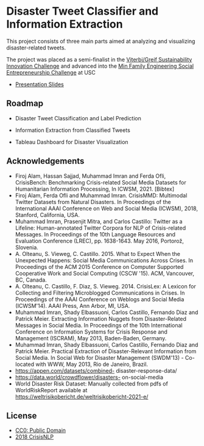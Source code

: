 
# Disaster Tweet Classifier and Information Extraction

This project consists of three main parts aimed at analyzing and visualizing disaster-related tweets. 

The project was placed as a semi-finalist in the [Viterbi/Greif Sustainability Innovation Challenge](https://www.worldlabs.org/opportunity/viterbi-greif-innovation-challenge) and advanced into the [Min Family Engineering Social Entrepreneurship Challenge](https://viterbiundergrad.usc.edu/min/) at USC

- [Presentation Slides](https://www.canva.com/design/DAFx6kBuLVg/V974rHGQjIrYcxGuBh5vGA/view?utm_content=DAFx6kBuLVg&utm_campaign=designshare&utm_medium=link&utm_source=editor)

## Roadmap

- Disaster Tweet Classification and Label Prediction

- Information Extraction from Classified Tweets

- Tableau Dashboard for Disaster Visualization

## Acknowledgements

 - Firoj Alam, Hassan Sajjad, Muhammad Imran and Ferda Ofli, CrisisBench: Benchmarking Crisis-related Social Media Datasets for Humanitarian Information Processing, In ICWSM, 2021. [Bibtex]
 - Firoj Alam, Ferda Ofli and Muhammad Imran. CrisisMMD: Multimodal Twitter Datasets from Natural Disasters. In Proceedings of the International AAAI Conference on Web and Social Media (ICWSM), 2018, Stanford, California, USA.
 - Muhammad Imran, Prasenjit Mitra, and Carlos Castillo: Twitter as a Lifeline: Human-annotated Twitter Corpora for NLP of Crisis-related Messages. In Proceedings of the 10th Language Resources and Evaluation Conference (LREC), pp. 1638-1643. May 2016, Portorož, Slovenia.
 - A. Olteanu, S. Vieweg, C. Castillo. 2015. What to Expect When the Unexpected Happens: Social Media Communications Across Crises. In Proceedings of the ACM 2015 Conference on Computer Supported Cooperative Work and Social Computing (CSCW '15). ACM, Vancouver, BC, Canada.
 - A. Olteanu, C. Castillo, F. Diaz, S. Vieweg. 2014. CrisisLex: A Lexicon for Collecting and Filtering Microblogged Communications in Crises. In Proceedings of the AAAI Conference on Weblogs and Social Media (ICWSM'14). AAAI Press, Ann Arbor, MI, USA.
 - Muhammad Imran, Shady Elbassuoni, Carlos Castillo, Fernando Diaz and Patrick Meier. Extracting Information Nuggets from Disaster-Related Messages in Social Media. In Proceedings of the 10th International Conference on Information Systems for Crisis Response and Management (ISCRAM), May 2013, Baden-Baden, Germany.
 - Muhammad Imran, Shady Elbassuoni, Carlos Castillo, Fernando Diaz and Patrick Meier. Practical Extraction of Disaster-Relevant Information from Social Media. In Social Web for Disaster Management (SWDM'13) - Co-located with WWW, May 2013, Rio de Janeiro, Brazil.
 - https://appen.com/datasets/combined- disaster-response-data/
 - https://data.world/crowdflower/disasters- on-social-media
 - World Disaster Risk Dataset: Manually collected from pdfs of WorldRiskReport available at https://weltrisikobericht.de/weltrisikobericht-2021-e/


## License

- [CC0: Public Domain](https://creativecommons.org/publicdomain/zero/1.0/)
- [2018 CrisisNLP](https://crisisnlp.qcri.org/terms-of-use.html)
